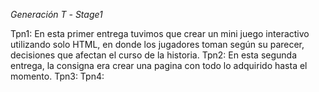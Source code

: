 *Generación* *T* *-* *Stage1*

Tpn1: En esta primer entrega tuvimos que crear un mini juego interactivo utilizando solo HTML, en donde los jugadores toman según su parecer, decisiones que afectan el curso de la historia.
Tpn2: En esta segunda entrega, la consigna era crear una pagina con todo lo adquirido hasta el momento. 
Tpn3:
Tpn4:
